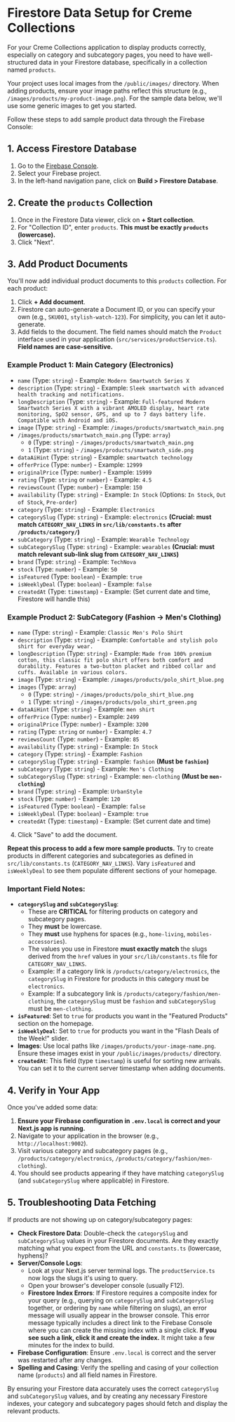 
# Firestore Data Setup for Creme Collections

For your Creme Collections application to display products correctly, especially on category and subcategory pages, you need to have well-structured data in your Firestore database, specifically in a collection named `products`.

Your project uses local images from the `/public/images/` directory. When adding products, ensure your image paths reflect this structure (e.g., `/images/products/my-product-image.png`). For the sample data below, we'll use some generic images to get you started.

Follow these steps to add sample product data through the Firebase Console:

## 1. Access Firestore Database

1.  Go to the [Firebase Console](https://console.firebase.google.com/).
2.  Select your Firebase project.
3.  In the left-hand navigation pane, click on **Build > Firestore Database**.

## 2. Create the `products` Collection

1.  Once in the Firestore Data viewer, click on **+ Start collection**.
2.  For "Collection ID", enter `products`. **This must be exactly `products` (lowercase).**
3.  Click "Next".

## 3. Add Product Documents

You'll now add individual product documents to this `products` collection. For each product:

1.  Click **+ Add document**.
2.  Firestore can auto-generate a Document ID, or you can specify your own (e.g., `SKU001`, `stylish-watch-123`). For simplicity, you can let it auto-generate.
3.  Add fields to the document. The field names should match the `Product` interface used in your application (`src/services/productService.ts`). **Field names are case-sensitive.**

### Example Product 1: Main Category (Electronics)

*   `name` (Type: `string`) - Example: `Modern Smartwatch Series X`
*   `description` (Type: `string`) - Example: `Sleek smartwatch with advanced health tracking and notifications.`
*   `longDescription` (Type: `string`) - Example: `Full-featured Modern Smartwatch Series X with a vibrant AMOLED display, heart rate monitoring, SpO2 sensor, GPS, and up to 7 days battery life. Compatible with Android and iOS.`
*   `image` (Type: `string`) - Example: `/images/products/smartwatch_main.png`
*   `/images/products/smartwatch_main.png` (Type: `array`)
    *   `0` (Type: `string`) - `/images/products/smartwatch_main.png`
    *   `1` (Type: `string`) - `/images/products/smartwatch_side.png`
*   `dataAiHint` (Type: `string`) - Example: `smartwatch technology`
*   `offerPrice` (Type: `number`) - Example: `12999`
*   `originalPrice` (Type: `number`) - Example: `15999`
*   `rating` (Type: `string` or `number`) - Example: `4.5`
*   `reviewsCount` (Type: `number`) - Example: `150`
*   `availability` (Type: `string`) - Example: `In Stock` (Options: `In Stock`, `Out of Stock`, `Pre-order`)
*   `category` (Type: `string`) - Example: `Electronics`
*   `categorySlug` (Type: `string`) - Example: `electronics` **(Crucial: must match `CATEGORY_NAV_LINKS` in `src/lib/constants.ts` after `/products/category/`)**
*   `subCategory` (Type: `string`) - Example: `Wearable Technology`
*   `subCategorySlug` (Type: `string`) - Example: `wearables` **(Crucial: must match relevant sub-link slug from `CATEGORY_NAV_LINKS`)**
*   `brand` (Type: `string`) - Example: `TechNova`
*   `stock` (Type: `number`) - Example: `50`
*   `isFeatured` (Type: `boolean`) - Example: `true`
*   `isWeeklyDeal` (Type: `boolean`) - Example: `false`
*   `createdAt` (Type: `timestamp`) - Example: (Set current date and time, Firestore will handle this)

### Example Product 2: SubCategory (Fashion -> Men's Clothing)

*   `name` (Type: `string`) - Example: `Classic Men's Polo Shirt`
*   `description` (Type: `string`) - Example: `Comfortable and stylish polo shirt for everyday wear.`
*   `longDescription` (Type: `string`) - Example: `Made from 100% premium cotton, this classic fit polo shirt offers both comfort and durability. Features a two-button placket and ribbed collar and cuffs. Available in various colors.`
*   `image` (Type: `string`) - Example: `/images/products/polo_shirt_blue.png`
*   `images` (Type: `array`)
    *   `0` (Type: `string`) - `/images/products/polo_shirt_blue.png`
    *   `1` (Type: `string`) - `/images/products/polo_shirt_green.png`
*   `dataAiHint` (Type: `string`) - Example: `men shirt`
*   `offerPrice` (Type: `number`) - Example: `2499`
*   `originalPrice` (Type: `number`) - Example: `3200`
*   `rating` (Type: `string` or `number`) - Example: `4.7`
*   `reviewsCount` (Type: `number`) - Example: `85`
*   `availability` (Type: `string`) - Example: `In Stock`
*   `category` (Type: `string`) - Example: `Fashion`
*   `categorySlug` (Type: `string`) - Example: `fashion` **(Must be `fashion`)**
*   `subCategory` (Type: `string`) - Example: `Men's Clothing`
*   `subCategorySlug` (Type: `string`) - Example: `men-clothing` **(Must be `men-clothing`)**
*   `brand` (Type: `string`) - Example: `UrbanStyle`
*   `stock` (Type: `number`) - Example: `120`
*   `isFeatured` (Type: `boolean`) - Example: `false`
*   `isWeeklyDeal` (Type: `boolean`) - Example: `true`
*   `createdAt` (Type: `timestamp`) - Example: (Set current date and time)

4.  Click "Save" to add the document.

**Repeat this process to add a few more sample products.** Try to create products in different categories and subcategories as defined in `src/lib/constants.ts` (`CATEGORY_NAV_LINKS`). Vary `isFeatured` and `isWeeklyDeal` to see them populate different sections of your homepage.

### Important Field Notes:

*   **`categorySlug` and `subCategorySlug`**:
    *   These are **CRITICAL** for filtering products on category and subcategory pages.
    *   They **must** be lowercase.
    *   They **must** use hyphens for spaces (e.g., `home-living`, `mobiles-accessories`).
    *   The values you use in Firestore **must exactly match** the slugs derived from the `href` values in your `src/lib/constants.ts` file for `CATEGORY_NAV_LINKS`.
    *   Example: If a category link is `/products/category/electronics`, the `categorySlug` in Firestore for products in this category must be `electronics`.
    *   Example: If a subcategory link is `/products/category/fashion/men-clothing`, the `categorySlug` must be `fashion` and `subCategorySlug` must be `men-clothing`.
*   **`isFeatured`**: Set to `true` for products you want in the "Featured Products" section on the homepage.
*   **`isWeeklyDeal`**: Set to `true` for products you want in the "Flash Deals of the Week!" slider.
*   **Images**: Use local paths like `/images/products/your-image-name.png`. Ensure these images exist in your `/public/images/products/` directory.
*   **`createdAt`**: This field (type `timestamp`) is useful for sorting new arrivals. You can set it to the current server timestamp when adding documents.

## 4. Verify in Your App

Once you've added some data:

1.  **Ensure your Firebase configuration in `.env.local` is correct and your Next.js app is running.**
2.  Navigate to your application in the browser (e.g., `http://localhost:9002`).
3.  Visit various category and subcategory pages (e.g., `/products/category/electronics`, `/products/category/fashion/men-clothing`).
4.  You should see products appearing if they have matching `categorySlug` (and `subCategorySlug` where applicable) in Firestore.

## 5. Troubleshooting Data Fetching

If products are not showing up on category/subcategory pages:

*   **Check Firestore Data**: Double-check the `categorySlug` and `subCategorySlug` values in your Firestore documents. Are they exactly matching what you expect from the URL and `constants.ts` (lowercase, hyphens)?
*   **Server/Console Logs**:
    *   Look at your Next.js server terminal logs. The `productService.ts` now logs the slugs it's using to query.
    *   Open your browser's developer console (usually F12).
    *   **Firestore Index Errors**: If Firestore requires a composite index for your query (e.g., querying on `categorySlug` and `subCategorySlug` together, or ordering by `name` while filtering on slugs), an error message will usually appear in the browser console. This error message typically includes a direct link to the Firebase Console where you can create the missing index with a single click. **If you see such a link, click it and create the index.** It might take a few minutes for the index to build.
*   **Firebase Configuration**: Ensure `.env.local` is correct and the server was restarted after any changes.
*   **Spelling and Casing**: Verify the spelling and casing of your collection name (`products`) and all field names in Firestore.

By ensuring your Firestore data accurately uses the correct `categorySlug` and `subCategorySlug` values, and by creating any necessary Firestore indexes, your category and subcategory pages should fetch and display the relevant products.
